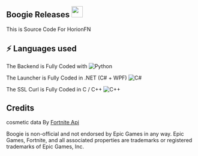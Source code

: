 ## Boogie Releases <img src="https://raw.githubusercontent.com/ilovekids2/ilovekids2/master/wave.gif" width="30px">
This is Source Code For HorionFN

## ⚡ Languages used
The Backend is Fully Coded with
![Python](https://img.shields.io/badge/-Python-black?style=flat-square&logo=Python)

The Launcher is Fully Coded in .NET (C# + WPF)
![C#](https://img.shields.io/badge/C%23-.NET-blue)

The SSL Curl is Fully Coded in C / C++
![C++](https://img.shields.io/badge/C-C%2B%2B-blue)


## Credits                                                                                                                          
cosmetic data By [Fortnite Api](https://fortnite-api.com/)




Boogie is non-official and not endorsed by Epic Games in any way.
Epic Games, Fortnite, and all associated properties are trademarks or registered trademarks of Epic Games, Inc.
